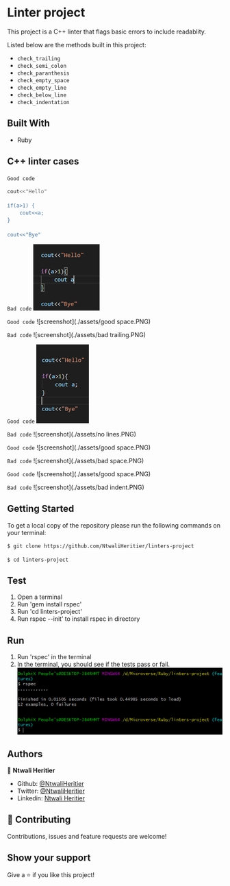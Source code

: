# Linter project

This project is a C++ linter that flags basic errors to include readablity.

Listed below are the methods built in this project:

-   `check_trailing` 
-   `check_semi_colon`
-   `check_paranthesis`
-   `check_empty_space` 
-   `check_empty_line`
-   `check_below_line`
-   `check_indentation` 


## Built With
-   Ruby

## C++ linter cases

`Good code`

```bash
cout<<"Hello"

if(a>1) {
    cout<<a;
}

cout<<"Bye"

```

`Bad code`
![screenshot](./assets/semi.PNG)

`Good code`
![screenshot](./assets/good space.PNG)

`Bad code`
![screenshot](./assets/bad trailing.PNG)

`Good code`
![screenshot](./assets/lines.PNG)

`Bad code`
![screenshot](./assets/no lines.PNG)

`Good code`
![screenshot](./assets/good space.PNG)

`Bad code`
![screenshot](./assets/bad space.PNG)

`Good code`
![screenshot](./assets/good space.PNG)

`Bad code`
![screenshot](./assets/bad indent.PNG)


## Getting Started

To get a local copy of the repository please run the following commands on your terminal:

    $ git clone https://github.com/NtwaliHeritier/linters-project

    $ cd linters-project

## Test

1. Open a terminal
2. Run 'gem install rspec'
3. Run 'cd linters-project'
4. Run rspec --init’ to install rspec in directory

## Run

1. Run 'rspec' in the terminal
2. In the terminal, you should see if the tests pass or fail.
![screenshot](./assets/rspec.PNG)

## Authors
👤  **Ntwali Heritier**

- Github: [@NtwaliHeritier](https://github.com/NtwaliHeritier)
- Twitter: [@NtwaliHeritier](https://twitter.com/NtwaliHeritier)
- Linkedin: [Ntwali Heritier](https://linkedin.com/in/ntwali-heritier-9950001a2)

## 🤝 Contributing

Contributions, issues and feature requests are welcome!

## Show your support

Give a ⭐️ if you like this project!
